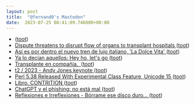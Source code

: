 ```yaml
---
layout: post
title:  "@fernand0's Mastodon"
date:  2023-07-25 08:41:09.746000+00:00
---
```

*  [ ](https://social.hispabot.freemyip.com/@hispa) ([toot](https://mastodon.social/@fernand0/110773827649178516))
*  [Dispute threatens to disrupt flow of organs to transplant hospitals ](https://www.washingtonpost.com/health/2023/07/03/organ-transplant-dispute) ([toot](https://mastodon.social/@fernand0/110773818334977156))
*  [Así es por dentro el nuevo tren de lujo italiano, 'La Dolce Vita' ](https://www.businessinsider.es/dentro-nuevo-tren-lujo-italiano-dolce-vita-127814) ([toot](https://mastodon.social/@fernand0/110773513885744217))
*  [Ya lo decían aquellos: Hey ho, let&#39;s go ](https://mastodon.social/@fernand0/110773135123335619) ([toot](https://mastodon.social/@fernand0/110773135123335619))
*  [Transplante en compañía.  ](https://avecesunafoto.wordpress.com/2023/07/24/transplante-en-compania) ([toot](https://mastodon.social/@fernand0/110770283093665078))
*  [t2 / 2023 - Andy Jones keynote ](https://www.youtube.com/watch?v=wT2r5VuYCU0&amp%3Bfeature=youtu.b) ([toot](https://mastodon.social/@fernand0/110770214437595720))
*  [Perl 5.38 Released With Experimental Class Feature, Unicode 15 ](https://www.phoronix.com/news/Perl-5.38-Release) ([toot](https://mastodon.social/@fernand0/110770089577995131))
*  [Libro. CONTRITION ](https://fotografiasenmovimiento.wordpress.com/2023/07/24/libro-contrition) ([toot](https://mastodon.social/@fernand0/110769825512704511))
*  [ChatGPT y el phishing: no está mal ](https://fernand0.github.io//chatGPT-phishing) ([toot](https://mastodon.social/@fernand0/110769818697562991))
*  [
         Reflexiones e Irreflexiones - Bórrame ese disco duro...
       ](http://fernand0.blogalia.com//historias/7875) ([toot](https://mastodon.social/@fernand0/110769754020693535))

